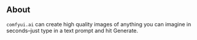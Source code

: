 ## About
`comfyui.ai` can create high quality images of anything you can imagine in seconds–just type in a text prompt and hit Generate.
